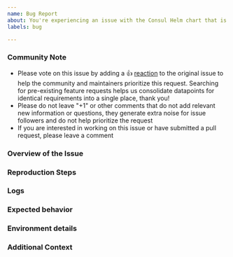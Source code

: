 ```yaml
---
name: Bug Report
about: You're experiencing an issue with the Consul Helm chart that is different than the documented behavior.
labels: bug

---
```


<!--- Please keep this note for the community --->

### Community Note

* Please vote on this issue by adding a 👍 [reaction](https://blog.github.com/2016-03-10-add-reactions-to-pull-requests-issues-and-comments/) to the original issue to help the community and maintainers prioritize this request. Searching for pre-existing feature requests helps us consolidate datapoints for identical requirements into a single place, thank you!
* Please do not leave "+1" or other comments that do not add relevant new information or questions, they generate extra noise for issue followers and do not help prioritize the request
* If you are interested in working on this issue or have submitted a pull request, please leave a comment

<!--- Thank you for keeping this note for the community --->

<!--- When filing a bug, please include the following headings if possible. Any example text in this template can be deleted. --->

### Overview of the Issue

<!--- Please describe the issue you are having and how you encountered the problem. --->

### Reproduction Steps

<!--- 

In order to effectively and quickly resolve the issue, please provide exact steps that allow us the reproduce the problem. If no steps are provided, then it will likely take longer to get the issue resolved. An example that you can follow is provided below. 

Steps to reproduce this issue, eg:

1. When running helm install with the following `values.yml`:
```
global:
  domain: consul
  datacenter: dc1
server:
  replicas: 1
  bootstrapExpect: 1
connectInject:
  enabled: true
controller:
  enabled: true
```
1. View error

  --->

### Logs

<!---

Provide log files from Consul Kubernetes components by providing output from `kubectl logs` from the pod and container that is surfacing the issue. 

<details>
  <summary>Logs</summary>

```
output from 'kubectl logs' in relevant components
```

</details>

--->

### Expected behavior

<!--- What was the expected result after following the reproduction steps? --->

### Environment details

<!---

If not already included, please provide the following:
- `consul-k8s` version:
- `consul-helm` version:
- `values.yaml` used to deploy the helm chart:

Additionally, please provide details regarding the Kubernetes Infrastructure, as shown below:
- Kubernetes version: v1.22.x
- Cloud Provider (If self-hosted, the Kubernetes provider utilized): EKS, AKS, GKE, OpenShift (and version), Rancher (and version), TKGI (and version)
- Networking CNI plugin in use: Calico, Cilium, NSX-T 

Any other information you can provide about the environment/deployment.
--->


### Additional Context

<!---
Additional context on the problem. Docs, links to blogs, or other material that lead you to discover this issue or were helpful in troubleshooting the issue. 
--->
